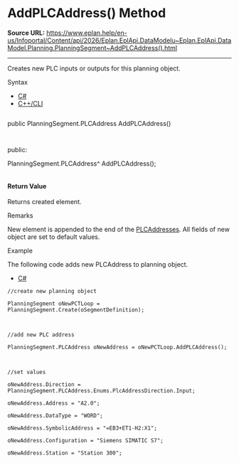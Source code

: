 # AddPLCAddress() Method

**Source URL:** https://www.eplan.help/en-us/Infoportal/Content/api/2026/Eplan.EplApi.DataModelu~Eplan.EplApi.DataModel.Planning.PlanningSegment~AddPLCAddress().html

---

Creates new PLC inputs or outputs for this planning object.

Syntax

- [C#](#i-syntax-CS)
- [C++/CLI](#i-syntax-CPP2005)

```
```
public PlanningSegment.PLCAddress AddPLCAddress()
```
```

```
```
public:

PlanningSegment.PLCAddress^ AddPLCAddress();
```
```

#### Return Value

Returns created element.

Remarks

New element is appended to the end of the [PLCAddresses](Eplan.EplApi.DataModelu~Eplan.EplApi.DataModel.Planning.PlanningSegment~PLCAddresses.html). All fields of new object are set to default values.

Example

The following code adds new PLCAddress to planning object.

- [C#](#i-tab-content-150b06ae-d209-4ae6-9774-78e18884986a)

```
//create new planning object

PlanningSegment oNewPCTLoop = PlanningSegment.Create(oSegmentDefinition);



//add new PLC address

PlanningSegment.PLCAddress oNewAddress = oNewPCTLoop.AddPLCAddress();



//set values

oNewAddress.Direction = PlanningSegment.PLCAddress.Enums.PlcAddressDirection.Input;

oNewAddress.Address = "A2.0";

oNewAddress.DataType = "WORD";

oNewAddress.SymbolicAddress = "=EB3+ET1-H2:X1";

oNewAddress.Configuration = "Siemens SIMATIC S7";

oNewAddress.Station = "Station 300";



```
